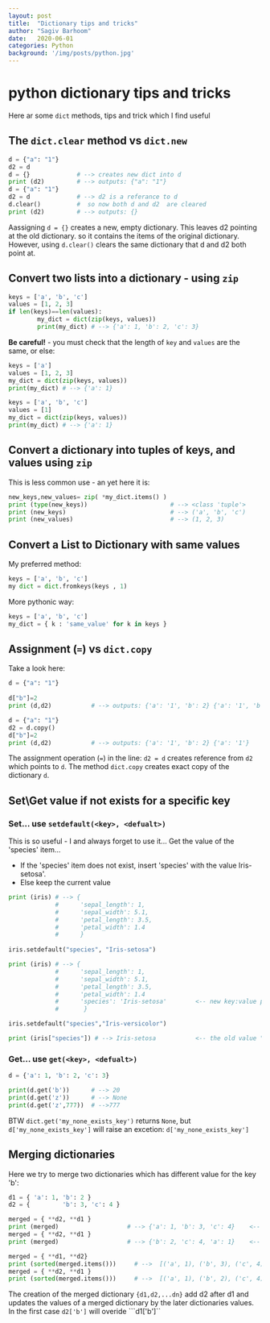 ```yaml
---
layout: post
title:  "Dictionary tips and tricks"
author: "Sagiv Barhoom"
date:   2020-06-01
categories: Python
background: '/img/posts/python.jpg'
---
```


# python dictionary tips and tricks
Here ar some ```dict``` methods, tips and trick which I find useful

## The ```dict.clear``` method vs ```dict.new```
```python
d = {"a": "1"}
d2 = d
d = {}             # --> creates new dict into d
print (d2)         # --> outputs: {"a": "1"}
d = {"a": "1"}
d2 = d             # --> d2 is a referance to d
d.clear()          #  so now both d and d2  are cleared
print (d2)         # --> outputs: {}
```

Aassigning ```d = {}``` creates a new, empty dictionary.
This leaves d2 pointing at the old dictionary. so it contains the items of the original dictionary.
However, using ```d.clear()``` clears the same dictionary that d and d2 both point at.


## Convert two lists into a dictionary - using ```zip```
```python
keys = ['a', 'b', 'c']
values = [1, 2, 3]
if len(keys)==len(values):
        my_dict = dict(zip(keys, values))
        print(my_dict) # --> {'a': 1, 'b': 2, 'c': 3}
```
**Be careful!** - you must check that the length of ```key``` and ```values``` are the same, or else:
```python
keys = ['a']
values = [1, 2, 3]
my_dict = dict(zip(keys, values))
print(my_dict) # --> {'a': 1}

keys = ['a', 'b', 'c']
values = [1]
my_dict = dict(zip(keys, values))
print(my_dict) # --> {'a': 1}
```

## Convert a dictionary into tuples of keys, and values using ```zip```
This is less common use - an yet here it is:
```python
new_keys,new_values= zip( *my_dict.items() )
print (type(new_keys))                       # --> <class 'tuple'>
print (new_keys)                             # --> ('a', 'b', 'c')
print (new_values)                           # --> (1, 2, 3)
```

## Convert a List to Dictionary with same values
My preferred method:
```python
keys = ['a', 'b', 'c']
my dict = dict.fromkeys(keys , 1)
```
More pythonic way:
```python
keys = ['a', 'b', 'c']
my_dict = { k : 'same_value' for k in keys }
```


## Assignment (```=```) vs ```dict.copy```
Take a look here:
```python
d = {"a": "1"}
        
d["b"]=2
print (d,d2)           # --> outputs: {'a': '1', 'b': 2} {'a': '1', 'b': 2}

d = {"a": "1"}
d2 = d.copy()
d["b"]=2
print (d,d2)           # --> outputs: {'a': '1', 'b': 2} {'a': '1'}
```
The assignment operation (```=```) in the line:  ```d2 = d``` creates reference from ```d2``` which points to ```d```.
The method ```dict.copy``` creates exact copy of the dictionary ```d```.

## Set\Get value if not exists for a specific key
### Set... use ```setdefault(<key>, <defualt>)```
This is so useful - I and always forget to use it...
Get the value of the 'species' item...
- If the 'species' item does not exist, insert 'species' with the value Iris-setosa'.
- Else keep the current value

```python
print (iris) # --> {
             #      'sepal_length': 1, 
             #      'sepal_width': 5.1, 
             #      'petal_length': 3.5, 
             #      'petal_width': 1.4
             #      }
             
iris.setdefault("species", "Iris-setosa")

print (iris) # --> {
             #      'sepal_length': 1, 
             #      'sepal_width': 5.1, 
             #      'petal_length': 3.5, 
             #      'petal_width': 1.4
             #      'species': 'Iris-setosa'        <-- new key:value pair
             #       }

iris.setdefault("species","Iris-versicolor")

print (iris["species"]) # --> Iris-setosa           <-- the old value "Iris-setosa" did not chaneged
```

### Get... use ```get(<key>, <defualt>)```
```python
d = {'a': 1, 'b': 2, 'c': 3}

print(d.get('b'))      # --> 20
print(d.get('z'))      # --> None
print(d.get('z',777))  # -->777
```
BTW ```dict.get('my_none_exists_key')``` returns ```None```, but ```d['my_none_exists_key']``` will raise an excetion:
```d['my_none_exists_key']```


## Merging dictionaries
Here we try to merge two dictionaries which has different value for the key 'b':

```python
d1 = { 'a': 1, 'b': 2 }
d2 = {         'b': 3, 'c': 4 }

merged = { **d2, **d1 }
print (merged)                   # --> {'a': 1, 'b': 3, 'c': 4}    <-- d['b']=3
merged = { **d2, **d1 }
print (merged)                   # --> {'b': 2, 'c': 4, 'a': 1}    <-- d['b']=4 

merged = { **d1, **d2}
print (sorted(merged.items()))     # -->  [('a', 1), ('b', 3), ('c', 4)] <-- d['b'] =3            
merged = { **d2, **d1 }
print (sorted(merged.items()))     # -->  [('a', 1), ('b', 2), ('c', 4)] <-- d['b'] =2            
```
The creation of the merged dictionary  ```{d1,d2,...dn}``` add d2 after d1 and updates the values of a merged dictionary by the later dictionaries values.
In the first case ```d2['b']``` will overide  ```d1['b']``
